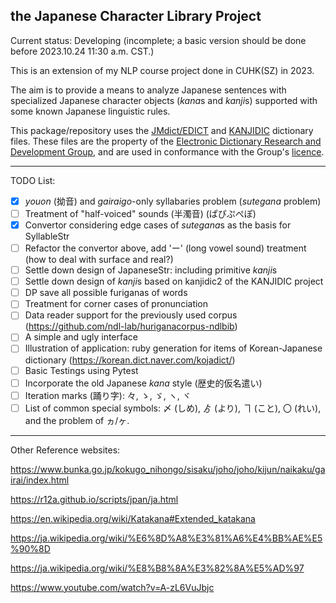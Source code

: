 ## the Japanese Character Library Project

Current status: Developing (incomplete; a basic version should be done before 2023.10.24 11:30 a.m. CST.) 

This is an extension of my NLP course project done in CUHK(SZ) in 2023.

The aim is to provide a means to analyze Japanese sentences with specialized Japanese character objects (*kana*s and *kanji*s) supported with some known Japanese linguistic rules.

This package/repository uses the [JMdict/EDICT](https://www.edrdg.org/wiki/index.php/JMdict-EDICT_Dictionary_Project) and [KANJIDIC](https://www.edrdg.org/wiki/index.php/KANJIDIC_Project) dictionary files. These files are the property of the [Electronic Dictionary Research and Development Group]((https://www.edrdg.org/)), and are used in conformance with the Group's [licence](https://www.edrdg.org/edrdg/licence.html).

---

TODO List:
- [x] *youon* (拗音) and *gairaigo*-only syllabaries problem (*sutegana* problem)
- [ ] Treatment of "half-voiced" sounds (半濁音) (ぱぴぷぺぽ)
- [x] Convertor considering edge cases of *sutegana*s as the basis for SyllableStr
- [ ] Refactor the convertor above, add 'ー' (long vowel sound) treatment (how to deal with surface and real?)
- [ ] Settle down design of JapaneseStr: including primitive *kanji*s
- [ ] Settle down design of *kanji*s based on kanjidic2 of the KANJIDIC project
- [ ] DP save all possible furiganas of words
- [ ] Treatment for corner cases of pronunciation
- [ ] Data reader support for the previously used corpus (https://github.com/ndl-lab/huriganacorpus-ndlbib)
- [ ] A simple and ugly interface
- [ ] Illustration of application: ruby generation for items of Korean-Japanese dictionary (https://korean.dict.naver.com/kojadict/)
- [ ] Basic Testings using Pytest
- [ ] Incorporate the old Japanese *kana* style (歴史的仮名遣い)
- [ ] Iteration marks (踊り字): 々, ゝ, ゞ, ヽ, ヾ 
- [ ] List of common special symbols: 〆 (しめ), ゟ (より), ヿ (こと), 〇 (れい), and the problem of ヵ/ヶ.
---

Other Reference websites:

https://www.bunka.go.jp/kokugo_nihongo/sisaku/joho/joho/kijun/naikaku/gairai/index.html

https://r12a.github.io/scripts/jpan/ja.html

https://en.wikipedia.org/wiki/Katakana#Extended_katakana

https://ja.wikipedia.org/wiki/%E6%8D%A8%E3%81%A6%E4%BB%AE%E5%90%8D

https://ja.wikipedia.org/wiki/%E8%B8%8A%E3%82%8A%E5%AD%97

https://www.youtube.com/watch?v=A-zL6VuJbjc